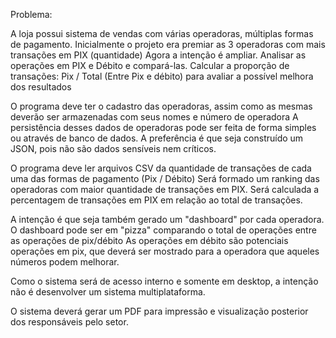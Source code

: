 Problema:

A loja possui sistema de vendas com várias operadoras, múltiplas formas de pagamento.
Inicialmente o projeto era premiar as 3 operadoras com mais transações em PIX (quantidade)
Agora a intenção é ampliar. Analisar as operações em PIX e Débito e compará-las.
Calcular a proporção de transações: Pix / Total (Entre Pix e débito) para avaliar a possível melhora dos resultados

O programa deve ter o cadastro das operadoras, assim como as mesmas deverão ser armazenadas com seus nomes e número de operadora
A persistência desses dados de operadoras pode ser feita de forma simples ou através de banco de dados.
A preferência é que seja construído um JSON, pois não são dados sensíveis nem críticos.

O programa deve ler arquivos CSV da quantidade de transações de cada uma das formas de pagamento (Pix / Débito)
Será formado um ranking das operadoras com maior quantidade de transações em PIX.
Será calculada a percentagem de transações em PIX em relação ao total de transações.

A intenção é que seja também gerado um "dashboard" por cada operadora.
O dashboard pode ser em "pizza" comparando o total de operações entre as operações de pix/débito
As operações em débito são potenciais operações em pix, que deverá ser mostrado para a operadora que aqueles números podem melhorar.


Como o sistema será de acesso interno e somente em desktop, a intenção não é desenvolver um sistema multiplataforma.

O sistema deverá gerar um PDF para impressão e visualização posterior dos responsáveis pelo setor.